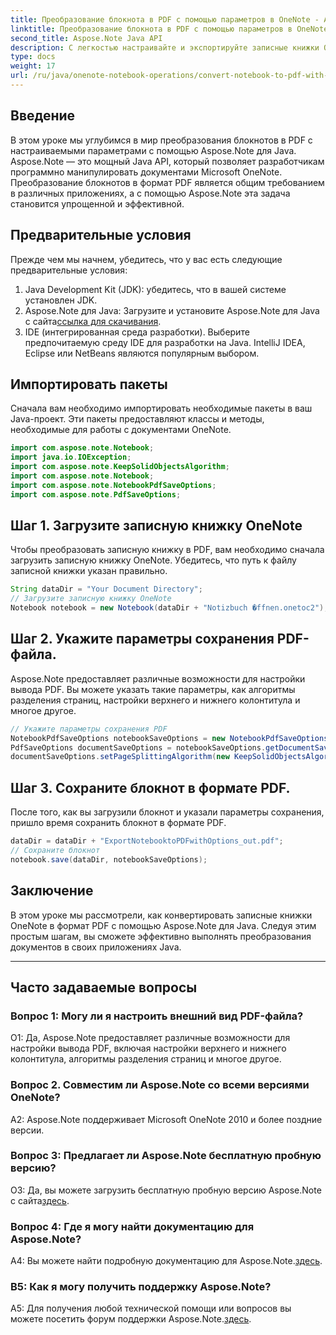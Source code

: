 ```yaml
---
title: Преобразование блокнота в PDF с помощью параметров в OneNote - Aspose.Note
linktitle: Преобразование блокнота в PDF с помощью параметров в OneNote - Aspose.Note
second_title: Aspose.Note Java API
description: С легкостью настраивайте и экспортируйте записные книжки OneNote в PDF! Aspose.Note для Java берет на себя всю тяжелую работу. Пошаговое руководство включено! #OneNote #Java #Aspose
type: docs
weight: 17
url: /ru/java/onenote-notebook-operations/convert-notebook-to-pdf-with-options/
---
```

## Введение

В этом уроке мы углубимся в мир преобразования блокнотов в PDF с настраиваемыми параметрами с помощью Aspose.Note для Java. Aspose.Note — это мощный Java API, который позволяет разработчикам программно манипулировать документами Microsoft OneNote. Преобразование блокнотов в формат PDF является общим требованием в различных приложениях, а с помощью Aspose.Note эта задача становится упрощенной и эффективной.

## Предварительные условия

Прежде чем мы начнем, убедитесь, что у вас есть следующие предварительные условия:

1. Java Development Kit (JDK): убедитесь, что в вашей системе установлен JDK.
2. Aspose.Note для Java: Загрузите и установите Aspose.Note для Java с сайта[ссылка для скачивания](https://releases.aspose.com/note/java/).
3. IDE (интегрированная среда разработки). Выберите предпочитаемую среду IDE для разработки на Java. IntelliJ IDEA, Eclipse или NetBeans являются популярным выбором.

## Импортировать пакеты

Сначала вам необходимо импортировать необходимые пакеты в ваш Java-проект. Эти пакеты предоставляют классы и методы, необходимые для работы с документами OneNote.

```java
import com.aspose.note.Notebook;
import java.io.IOException;
import com.aspose.note.KeepSolidObjectsAlgorithm;
import com.aspose.note.Notebook;
import com.aspose.note.NotebookPdfSaveOptions;
import com.aspose.note.PdfSaveOptions;
```

## Шаг 1. Загрузите записную книжку OneNote

Чтобы преобразовать записную книжку в PDF, вам необходимо сначала загрузить записную книжку OneNote. Убедитесь, что путь к файлу записной книжки указан правильно.

```java
String dataDir = "Your Document Directory";
// Загрузите записную книжку OneNote
Notebook notebook = new Notebook(dataDir + "Notizbuch �ffnen.onetoc2");
```

## Шаг 2. Укажите параметры сохранения PDF-файла.

Aspose.Note предоставляет различные возможности для настройки вывода PDF. Вы можете указать такие параметры, как алгоритмы разделения страниц, настройки верхнего и нижнего колонтитула и многое другое.

```java
// Укажите параметры сохранения PDF
NotebookPdfSaveOptions notebookSaveOptions = new NotebookPdfSaveOptions();
PdfSaveOptions documentSaveOptions = notebookSaveOptions.getDocumentSaveOptions();
documentSaveOptions.setPageSplittingAlgorithm(new KeepSolidObjectsAlgorithm());
```

## Шаг 3. Сохраните блокнот в формате PDF.

После того, как вы загрузили блокнот и указали параметры сохранения, пришло время сохранить блокнот в формате PDF.

```java
dataDir = dataDir + "ExportNotebooktoPDFwithOptions_out.pdf";
// Сохраните блокнот
notebook.save(dataDir, notebookSaveOptions);
```

## Заключение

В этом уроке мы рассмотрели, как конвертировать записные книжки OneNote в формат PDF с помощью Aspose.Note для Java. Следуя этим простым шагам, вы сможете эффективно выполнять преобразования документов в своих приложениях Java.

---

## Часто задаваемые вопросы

### Вопрос 1: Могу ли я настроить внешний вид PDF-файла?

О1: Да, Aspose.Note предоставляет различные возможности для настройки вывода PDF, включая настройки верхнего и нижнего колонтитула, алгоритмы разделения страниц и многое другое.

### Вопрос 2. Совместим ли Aspose.Note со всеми версиями OneNote?

A2: Aspose.Note поддерживает Microsoft OneNote 2010 и более поздние версии.

### Вопрос 3: Предлагает ли Aspose.Note бесплатную пробную версию?

 О3: Да, вы можете загрузить бесплатную пробную версию Aspose.Note с сайта[здесь](https://releases.aspose.com/).

### Вопрос 4: Где я могу найти документацию для Aspose.Note?

 A4: Вы можете найти подробную документацию для Aspose.Note.[здесь](https://reference.aspose.com/note/java/).

### В5: Как я могу получить поддержку Aspose.Note?

 A5: Для получения любой технической помощи или вопросов вы можете посетить форум поддержки Aspose.Note.[здесь](https://forum.aspose.com/c/note/28).